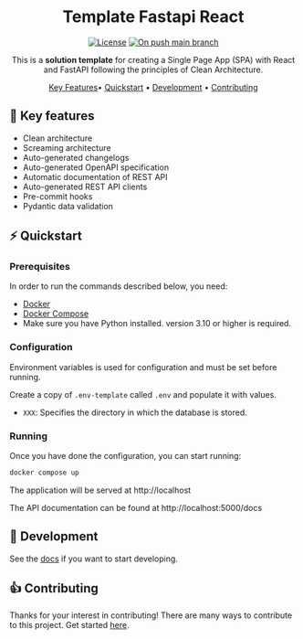 <!-- markdownlint-configure-file {
  "MD013": {
    "code_blocks": false,
    "tables": false
  },
  "MD033": false,
  "MD041": false
} -->

<div align="center">

# Template Fastapi React

[![License][license-badge]][license]
[![On push main branch][on-push-main-branch-badge]][on-push-main-branch-action]

This is a **solution template** for creating a Single Page App (SPA) with React and FastAPI following the principles of Clean Architecture.

[Key Features](#key-features)•
[Quickstart](#quickstart) •
[Development](#development) •
[Contributing](#contributing)

<!--- The demo project is not currently deployed.
A demo is running at https://template-fastapi-react.app.playground.radix.equinor.com
-->

</div>


<a id="key-features"></a>
## :dart: Key features

- Clean architecture
- Screaming architecture
- Auto-generated changelogs
- Auto-generated OpenAPI specification
- Automatic documentation of REST API
- Auto-generated REST API clients
- Pre-commit hooks
- Pydantic data validation

<a id="quickstart"></a>
## :zap: Quickstart

### Prerequisites

In order to run the commands described below, you need:
- [Docker](https://www.docker.com/)
- [Docker Compose](https://docs.docker.com/compose/)
- Make sure you have Python installed. version 3.10 or higher is required.

### Configuration

Environment variables is used for configuration and must be set before running.

Create a copy of `.env-template` called `.env` and populate it with values.

- `XXX`: Specifies the directory in which the database is stored.

### Running

Once you have done the configuration, you can start running:

```sh
docker compose up
```

The application will be served at http://localhost

The API documentation can be found at http://localhost:5000/docs

<a id="development"></a>
## :dizzy: Development

See the [docs](https://equinor.github.io/template-fastapi-react/) if you want to start developing.

<a id="Contributing"></a>
## :+1: Contributing

Thanks for your interest in contributing! There are many ways to contribute to this project. Get started [here](CONTRIBUTING.md).

[license-badge]: https://img.shields.io/badge/License-MIT-yellow.svg
[license]: https://github.com/equinor/boilerplate-clean-architecture/blob/main/LICENSE
[releases]: https://github.com/equinor/boilerplate-clean-architecture/releases
[on-push-main-branch-badge]: https://github.com/equinor/boilerplate-clean-architecture/actions/workflows/on-push-main-branch.yaml/badge.svg
[on-push-main-branch-action]: https://github.com/equinor/boilerplate-clean-architecture/actions/workflows/on-push-main-branch.yaml
